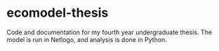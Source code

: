 # ecomodel-thesis
Code and documentation for my fourth year undergraduate thesis. The model is run in Netlogo, and analysis is done in Python. 
